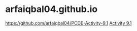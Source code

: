 # arfaiqbal04.github.io
https://github.com/arfaiqbal04/PCDE-Activity-9.1
<a href="https://github.com/arfaiqbal04/PCDE-Activity-9.1"> Activity 9.1</a> 
